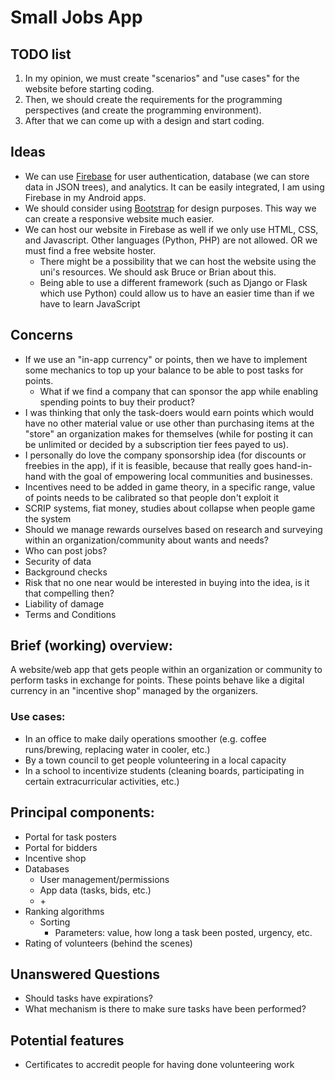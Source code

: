 # Small Jobs App

## TODO list

1. In my opinion, we must create "scenarios" and "use cases" for the website before starting coding.
2. Then, we should create the requirements for the programming perspectives (and create the programming environment).
3. After that we can come up with a design and start coding.

## Ideas

- We can use [Firebase](https://firebase.google.com/) for user authentication, database (we can store data in JSON trees), and analytics. It can be easily integrated, I am using Firebase in my Android apps.
- We should consider using [Bootstrap](https://getbootstrap.com/) for design purposes. This way we can create a responsive website much easier.
- We can host our website in Firebase as well if we only use HTML, CSS, and Javascript. Other languages (Python, PHP) are not allowed. OR we must find a free website hoster.
    - There might be a possibility that we can host the website using the uni's resources. We should ask Bruce or Brian about this.
    - Being able to use a different framework (such as Django or Flask which use Python) could allow us to have an easier time than if we have to learn JavaScript

## Concerns

- If we use an "in-app currency" or points, then we have to implement some mechanics to top up your balance to be able to post tasks for points.
  - What if we find a company that can sponsor the app while enabling spending points to buy their product?
- I was thinking that only the task-doers would earn points which would have no other material value or use other than purchasing items at the "store" an organization makes for themselves (while for posting it can be unlimited or decided by a subscription tier fees payed to us).
- I personally do love the company sponsorship idea (for discounts or freebies in the app), if it is feasible, because that really goes hand-in-hand with the goal of empowering local communities and businesses.
- Incentives need to be added in game theory, in a specific range, value of points needs to be calibrated so that people don't exploit it
- SCRIP systems, fiat money, studies about collapse when people game the system
- Should we manage rewards ourselves based on research and surveying within an organization/community about wants and needs?
- Who can post jobs?
- Security of data
- Background checks
- Risk that no one near would be interested in buying into the idea, is it that compelling then?
- Liability of damage
- Terms and Conditions


## Brief (working) overview:
A website/web app that gets people within an organization or community to perform tasks in exchange for points. These points behave like a digital currency in an "incentive shop" managed by the organizers.

### Use cases:
   - In an office to make daily operations smoother (e.g. coffee runs/brewing, replacing water in cooler, etc.)
   - By a town council to get people volunteering in a local capacity
   - In a school to incentivize students (cleaning boards, participating in certain extracurricular activities, etc.)

## Principal components:
- Portal for task posters
- Portal for bidders
- Incentive shop
- Databases
   - User management/permissions
   - App data (tasks, bids, etc.)
   - \+
- Ranking algorithms
   - Sorting
      - Parameters: value, how long a task been posted, urgency, etc.
- Rating of volunteers (behind the scenes)

## Unanswered Questions
- Should tasks have expirations?
- What mechanism is there to make sure tasks have been performed?

## Potential features
- Certificates to accredit people for having done volunteering work
